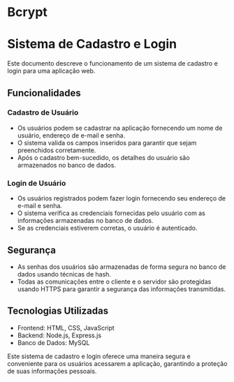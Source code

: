 # Bcrypt
# Sistema de Cadastro e Login

Este documento descreve o funcionamento de um sistema de cadastro e login para uma aplicação web.

## Funcionalidades

### Cadastro de Usuário

- Os usuários podem se cadastrar na aplicação fornecendo um nome de usuário, endereço de e-mail e senha.
- O sistema valida os campos inseridos para garantir que sejam preenchidos corretamente.
- Após o cadastro bem-sucedido, os detalhes do usuário são armazenados no banco de dados.

### Login de Usuário

- Os usuários registrados podem fazer login fornecendo seu endereço de e-mail e senha.
- O sistema verifica as credenciais fornecidas pelo usuário com as informações armazenadas no banco de dados.
- Se as credenciais estiverem corretas, o usuário é autenticado.

## Segurança

- As senhas dos usuários são armazenadas de forma segura no banco de dados usando técnicas de hash.
- Todas as comunicações entre o cliente e o servidor são protegidas usando HTTPS para garantir a segurança das informações transmitidas.

## Tecnologias Utilizadas

- Frontend: HTML, CSS, JavaScript
- Backend: Node.js, Express.js
- Banco de Dados: MySQL

Este sistema de cadastro e login oferece uma maneira segura e conveniente para os usuários acessarem a aplicação, garantindo a proteção de suas informações pessoais.